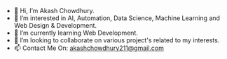 - 👋 Hi, I’m Akash Chowdhury.
- 👀 I’m interested in AI, Automation, Data Science, Machine Learning and Web Design & Development.
- 🌱 I’m currently learning Web Development.
- 💞️ I’m looking to collaborate on various project's related to my interests.
- 📫 Contact Me On: akashchowdhury211@gmail.com

<!---
akashzeno/akashzeno is a ✨ special ✨ repository because its `README.md` (this file) appears on your GitHub profile.
You can click the Preview link to take a look at your changes.
--->
